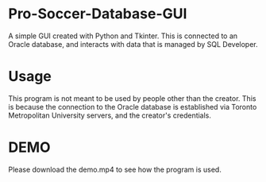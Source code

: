 # Pro-Soccer-Database-GUI
A simple GUI created with Python and Tkinter. This is connected to an Oracle database, and interacts with data that is managed by SQL Developer. 

# Usage
This program is not meant to be used by people other than the creator. This is because the connection to the Oracle database is established via Toronto Metropolitan University servers, and the creator's credentials.

# DEMO
Please download the demo.mp4 to see how the program is used.

